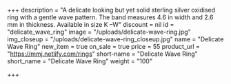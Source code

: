 +++
description = "A delicate looking but yet solid sterling silver oxidised ring with a gentle wave pattern. The band measures 4.6 in width and 2.6 mm in thickness. Available in size K –W"
discount = nil
id = "delicate_wave_ring"
image = "/uploads/delicate-wave-ring.jpg"
img_closeup = "/uploads/delicate-wave-ring_closeup.jpg"
name = "Delicate Wave Ring"
new_item = true
on_sale = true
price = 55
product_url = "https://mmj.netlify.com/rings"
short-name = "Delicate Wave Ring"
short_name = "Delicate Wave Ring"
weight = "100"

+++
